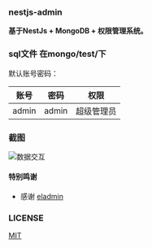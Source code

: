 ### nestjs-admin

**基于NestJs + MongoDB + 权限管理系统。**

### sql文件 在mongo/test/下

默认账号密码：

|     账号     |  密码  |           权限           |
| :----------: | :----: | :----------------------: |
|  admin   | admin | 超级管理员 |


### 截图
![数据交互](https://github.com/magdsnail/nestjs-admin/blob/master/images/data-inter.png)

#### 特别鸣谢

- 感谢 [eladmin](https://github.com/elunez/eladmin/)

### LICENSE

[MIT](LICENSE)

